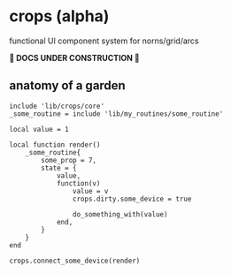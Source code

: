 # crops (alpha)

functional UI component system for norns/grid/arcs

**🚧 DOCS UNDER CONSTRUCTION 🚧**

## anatomy of a garden

```
include 'lib/crops/core'
_some_routine = include 'lib/my_routines/some_routine'

local value = 1

local function render()
    _some_routine{
        some_prop = 7,
        state = { 
            value, 
            function(v) 
                value = v 
                crops.dirty.some_device = true
                
                do_something_with(value)
            end,
        }
    }
end

crops.connect_some_device(render)
```
